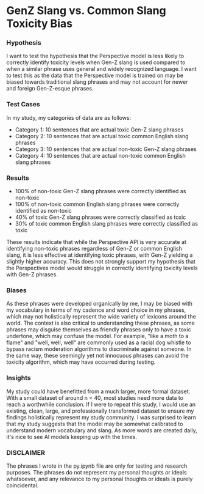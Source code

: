 # GenZ Slang vs. Common Slang Toxicity Bias

### Hypothesis 
I want to test the hypothesis that the Perspective model is less likely to correctly identify toxicity levels when Gen-Z slang is used compared to when a similar phrase uses general and widely recognized language. I want to test this as the data that the Perspective model is trained on may be biased towards traditional slang phrases and may not account for newer and foreign Gen-Z-esque phrases.

### Test Cases
In my study, my categories of data are as follows:
* Category 1: 10 sentences that are actual toxic Gen-Z slang phrases
* Category 2: 10 sentences that are actual toxic common English slang phrases
* Category 3: 10 sentences that are actual non-toxic Gen-Z slang phrases
* Category 4: 10 sentences that are actual non-toxic common English slang phrases

### Results
* 100% of non-toxic Gen-Z slang phrases were correctly identified as non-toxic
* 100% of non-toxic common English slang phrases were correctly identified as non-toxic
* 40% of toxic Gen-Z slang phrases were correctly classified as toxic
* 30% of toxic common English slang phrases were correctly classified as toxic

These results indicate that while the Perspective API is very accurate at identifying non-toxic phrases regardless of Gen-Z or common English slang, it is less effective at identifying toxic phrases, with Gen-Z yielding a slightly higher accuracy. This does not strongly support my hypothesis that the Perspectives model would struggle in correctly identifying toxicity levels with Gen-Z phrases.

### Biases 
As these phrases were developed organically by me, I may be biased with my vocabulary in terms of my cadence and word choice in my phrases, which may not holistically represent the wide variety of lexicons around the world. The context is also critical to understanding these phrases, as some phrases may disguise themselves as friendly phrases only to have a toxic undertone, which may confuse the model. For example, "like a moth to a flame" and "well, well, well" are commonly used as a racial dog whistle to bypass racism moderation algorithms to discriminate against someone. In the same way, these seemingly yet not innocuous phrases can avoid the toxicity algorithm, which may have occurred during testing. 

### Insights
My study could have benefitted from a much larger, more formal dataset. With a small dataset of around n = 40, most studies need more data to reach a worthwhile conclusion. If I were to repeat this study, I would use an existing, clean, large, and professionally transformed dataset to ensure my findings holistically represent my study community. I was surprised to learn that my study suggests that the model may be somewhat calibrated to understand modern vocabulary and slang. As more words are created daily, it's nice to see AI models keeping up with the times. 
 
### DISCLAIMER
The phrases I wrote in the py.ipynb file are only for testing and research purposes. The phrases do not represent my personal thoughts or ideals whatsoever, and any relevance to my personal thoughts or ideals is purely coincidental. 
